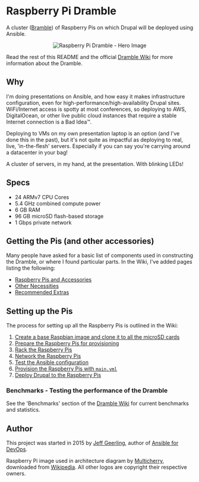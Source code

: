 # Raspberry Pi Dramble

A cluster ([Bramble](http://elinux.org/Bramble)) of Raspberry Pis on which Drupal will be deployed using Ansible.

<p align="center"><img src="https://raw.githubusercontent.com/geerlingguy/raspberry-pi-dramble/master/images/raspberry-pi-dramble-hero.jpg" alt="Raspberry Pi Dramble - Hero Image" /></p>

Read the rest of this README and the official [Dramble Wiki](https://github.com/geerlingguy/raspberry-pi-dramble/wiki) for more information about the Dramble.

## Why

I'm doing presentations on Ansible, and how easy it makes infrastructure configuration, even for high-performance/high-availability Drupal sites. WiFi/Internet access is spotty at most conferences, so deploying to AWS, DigitalOcean, or other live public cloud instances that require a stable Internet connection is a Bad Idea™.

Deploying to VMs on my own presentation laptop is an option (and I've done this in the past), but it's not quite as impactful as deploying to real, live, 'in-the-flesh' servers. Especially if you can say you're carrying around a datacenter in your bag!

A cluster of servers, in my hand, at the presentation. With blinking LEDs!

## Specs

  - 24 ARMv7 CPU Cores
  - 5.4 GHz combined compute power
  - 6 GB RAM
  - 96 GB microSD flash-based storage
  - 1 Gbps private network

## Getting the Pis (and other accessories)

Many people have asked for a basic list of components used in constructing the Dramble, or where I found particular parts. In the Wiki, I've added pages listing the following:

  - [Raspberry Pis and Accessories](https://github.com/geerlingguy/raspberry-pi-dramble/wiki/Raspberry-Pis-and-Accessories)
  - [Other Necessities](https://github.com/geerlingguy/raspberry-pi-dramble/wiki/Other-Necessities)
  - [Recommended Extras](https://github.com/geerlingguy/raspberry-pi-dramble/wiki/Recommended-Extras)

## Setting up the Pis

The process for setting up all the Raspberry Pis is outlined in the Wiki:

  1. [Create a base Raspbian image and clone it to all the microSD cards](https://github.com/geerlingguy/raspberry-pi-dramble/wiki/Build-Diet-Raspbian-Image)
  2. [Prepare the Raspberry Pis for provisioning](https://github.com/geerlingguy/raspberry-pi-dramble/wiki/Prepare-the-Raspberry-Pis)
  3. [Rack the Raspberry Pis](https://github.com/geerlingguy/raspberry-pi-dramble/wiki/Rack-the-Raspberry-Pis)
  4. [Network the Raspberry Pis](https://github.com/geerlingguy/raspberry-pi-dramble/wiki/Network-the-Raspberry-Pis)
  5. [Test the Ansible configuration](https://github.com/geerlingguy/raspberry-pi-dramble/wiki/Test-Ansible-configuration)
  6. [Provision the Raspberry Pis with `main.yml`](https://github.com/geerlingguy/raspberry-pi-dramble/wiki/Provision-the-Raspberry-Pis)
  7. [Deploy Drupal to the Raspberry Pis](https://github.com/geerlingguy/raspberry-pi-dramble/wiki/Deploy-Drupal-to-the-Raspberry-Pis)

### Benchmarks - Testing the performance of the Dramble

See the 'Benchmarks' section of the [Dramble Wiki](https://github.com/geerlingguy/raspberry-pi-dramble/wiki/Home) for current benchmarks and statistics.

## Author

This project was started in 2015 by [Jeff Geerling](http://jeffgeerling.com/), author of [Ansible for DevOps](http://ansiblefordevops.com/).

Raspberry Pi image used in architecture diagram by [Multicherry](http://commons.wikimedia.org/wiki/User:Multicherry), downloaded from [Wikipedia](http://en.m.wikipedia.org/wiki/File:Raspberry_Pi_2_Model_B_v1.1_top_new_(bg_cut_out).jpg). All other logos are copyright their respective owners.

